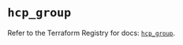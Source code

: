 # `hcp_group`

Refer to the Terraform Registry for docs: [`hcp_group`](https://registry.terraform.io/providers/hashicorp/hcp/0.94.0/docs/resources/group).
